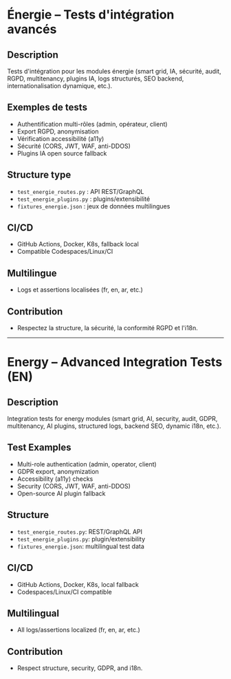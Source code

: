 # Énergie – Tests d'intégration avancés

## Description
Tests d'intégration pour les modules énergie (smart grid, IA, sécurité, audit, RGPD, multitenancy, plugins IA, logs structurés, SEO backend, internationalisation dynamique, etc.).

## Exemples de tests
- Authentification multi-rôles (admin, opérateur, client)
- Export RGPD, anonymisation
- Vérification accessibilité (a11y)
- Sécurité (CORS, JWT, WAF, anti-DDOS)
- Plugins IA open source fallback

## Structure type
- `test_energie_routes.py` : API REST/GraphQL
- `test_energie_plugins.py` : plugins/extensibilité
- `fixtures_energie.json` : jeux de données multilingues

## CI/CD
- GitHub Actions, Docker, K8s, fallback local
- Compatible Codespaces/Linux/CI

## Multilingue
- Logs et assertions localisées (fr, en, ar, etc.)

## Contribution
- Respectez la structure, la sécurité, la conformité RGPD et l'i18n.

---

# Energy – Advanced Integration Tests (EN)

## Description
Integration tests for energy modules (smart grid, AI, security, audit, GDPR, multitenancy, AI plugins, structured logs, backend SEO, dynamic i18n, etc.).

## Test Examples
- Multi-role authentication (admin, operator, client)
- GDPR export, anonymization
- Accessibility (a11y) checks
- Security (CORS, JWT, WAF, anti-DDOS)
- Open-source AI plugin fallback

## Structure
- `test_energie_routes.py`: REST/GraphQL API
- `test_energie_plugins.py`: plugin/extensibility
- `fixtures_energie.json`: multilingual test data

## CI/CD
- GitHub Actions, Docker, K8s, local fallback
- Codespaces/Linux/CI compatible

## Multilingual
- All logs/assertions localized (fr, en, ar, etc.)

## Contribution
- Respect structure, security, GDPR, and i18n.
